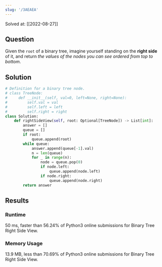 ```yaml
---
slug: '/3AEAEA'
---
```


Solved at: [[2022-08-27]]

## Question

Given the `root` of a binary tree, imagine yourself standing on the **right side** of it, and return _the values of the nodes you can see ordered from top to bottom_.

## Solution

```python
# Definition for a binary tree node.
# class TreeNode:
#     def __init__(self, val=0, left=None, right=None):
#         self.val = val
#         self.left = left
#         self.right = right
class Solution:
    def rightSideView(self, root: Optional[TreeNode]) -> List[int]:
        answer = []
        queue = []
        if root:
            queue.append(root)
        while queue:
            answer.append(queue[-1].val)
            n = len(queue)
            for _ in range(n):
                node = queue.pop(0)
                if node.left:
                    queue.append(node.left)
                if node.right:
                    queue.append(node.right)
        return answer
```

## Results

### Runtime

50 ms, faster than 56.24% of Python3 online submissions for Binary Tree Right Side View.

### Memory Usage

13.9 MB, less than 70.69% of Python3 online submissions for Binary Tree Right Side View.
